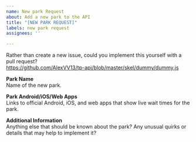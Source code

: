 ```yaml
---
name: New park Request
about: Add a new park to the API
title: "[NEW PARK REQUEST]"
labels: new park request
assignees: ''

---
```


Rather than create a new issue, could you implement this yourself with a pull request? </br>
https://github.com/AlexVV13/tp-api/blob/master/skel/dummy/dummy.js

**Park Name** </br>
Name of the new park.

**Park Android/iOS/Web Apps** </br>
Links to official Android, iOS, and web apps that show live wait times for the park.

**Additional Information** </br>
Anything else that should be known about the park? Any unusual quirks or details that may help to implement it?
